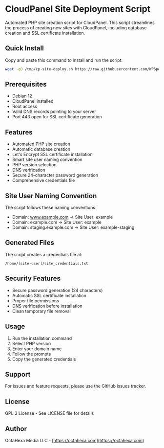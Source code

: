 # CloudPanel Site Deployment Script

Automated PHP site creation script for CloudPanel. This script streamlines the process of creating new sites with CloudPanel, including database creation and SSL certificate installation.

## Quick Install

Copy and paste this command to install and run the script:

```bash
wget -qO /tmp/cp-site-deploy.sh https://raw.githubusercontent.com/WPSpeedExpert/cp-site-deploy/main/cp-site-deploy.sh && bash /tmp/cp-site-deploy.sh
```

## Prerequisites

- Debian 12
- CloudPanel installed
- Root access
- Valid DNS records pointing to your server
- Port 443 open for SSL certificate generation

## Features

- Automated PHP site creation
- Automatic database creation
- Let's Encrypt SSL certificate installation
- Smart site user naming convention
- PHP version selection
- DNS verification
- Secure 24-character password generation
- Comprehensive credentials file

## Site User Naming Convention

The script follows these naming conventions:

- Domain: www.example.com → Site User: example
- Domain: example.com → Site User: example
- Domain: staging.example.com → Site User: example-staging

## Generated Files

The script creates a credentials file at:
```
/home/[site-user]/site_credentials.txt
```

## Security Features

- Secure password generation (24 characters)
- Automatic SSL certificate installation
- Proper file permissions
- DNS verification before installation
- Clean temporary file removal

## Usage

1. Run the installation command
2. Select PHP version
3. Enter your domain name
4. Follow the prompts
5. Copy the generated credentials

## Support

For issues and feature requests, please use the GitHub issues tracker.

## License

GPL 3 License - See LICENSE file for details

## Author

OctaHexa Media LLC - [https://octahexa.com](https://octahexa.com)
